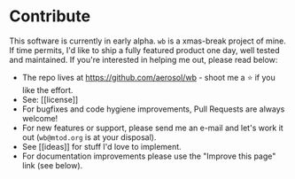 # Contribute

This software is currently in early alpha. `wb` is a xmas-break project of
mine. If time permits, I'd like to ship a fully featured product one day, well tested and maintained. If you're
interested in helping me out, please read below:

- The repo lives at https://github.com/aerosol/wb - shoot me a :star: if you
  like the effort.
- See: [[license]]
- For bugfixes and code hygiene improvements, Pull Requests are always welcome!
- For new features or support, please send me an e-mail and let's work it out (`wb@mtod.org` is at your disposal). 
- See [[ideas]] for stuff I'd love to implement.
- For documentation improvements please use the "Improve this page" link (see below).

